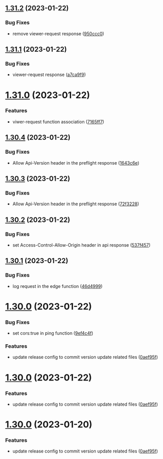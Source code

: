 ## [1.31.2](https://github.com/carlo-ltk/api-versioning/compare/v1.31.1...v1.31.2) (2023-01-22)


### Bug Fixes

* remove viewer-request response ([950ccc0](https://github.com/carlo-ltk/api-versioning/commit/950ccc05b78c9b234d1a3a7dfce49dd3f7cb237a))

## [1.31.1](https://github.com/carlo-ltk/api-versioning/compare/v1.31.0...v1.31.1) (2023-01-22)


### Bug Fixes

* viewer-request response ([a7ca9f9](https://github.com/carlo-ltk/api-versioning/commit/a7ca9f9735421d33e5e8b72fbde724d3f27d923b))

# [1.31.0](https://github.com/carlo-ltk/api-versioning/compare/v1.30.4...v1.31.0) (2023-01-22)


### Features

* viwer-request function association ([7165ff7](https://github.com/carlo-ltk/api-versioning/commit/7165ff7732d8746f68e97b5a08a66b16770bf707))

## [1.30.4](https://github.com/carlo-ltk/api-versioning/compare/v1.30.3...v1.30.4) (2023-01-22)


### Bug Fixes

* Allow Api-Version header in the preflight response ([1643c6e](https://github.com/carlo-ltk/api-versioning/commit/1643c6ef8464a8d0a1b1f8cada37fa1ca827b43b))

## [1.30.3](https://github.com/carlo-ltk/api-versioning/compare/v1.30.2...v1.30.3) (2023-01-22)


### Bug Fixes

* Allow Api-Version header in the preflight response ([72f3228](https://github.com/carlo-ltk/api-versioning/commit/72f322891edd905b2a1d25260c40297a1ab3128d))

## [1.30.2](https://github.com/carlo-ltk/api-versioning/compare/v1.30.1...v1.30.2) (2023-01-22)


### Bug Fixes

* set Access-Control-Allow-Origin header in api response ([537f457](https://github.com/carlo-ltk/api-versioning/commit/537f45721f2b68c86653ca1bdeec9d2b6564713c))

## [1.30.1](https://github.com/carlo-ltk/api-versioning/compare/v1.30.0...v1.30.1) (2023-01-22)


### Bug Fixes

* log request in the edge function ([46d4999](https://github.com/carlo-ltk/api-versioning/commit/46d4999b138700c075a44dab3229d2aec12be748))

# [1.30.0](https://github.com/carlo-ltk/api-versioning/compare/v1.29.0...v1.30.0) (2023-01-22)


### Bug Fixes

* set cors:true in ping function ([9ef4c4f](https://github.com/carlo-ltk/api-versioning/commit/9ef4c4f73a0500c37c5dbf758f1f4a53036f1f2c))


### Features

* update release config to commit version update related files ([0aef95f](https://github.com/carlo-ltk/api-versioning/commit/0aef95fd804fdad2976e460011efdf5c75ab972a))

# [1.30.0](https://github.com/carlo-ltk/api-versioning/compare/v1.29.0...v1.30.0) (2023-01-22)


### Features

* update release config to commit version update related files ([0aef95f](https://github.com/carlo-ltk/api-versioning/commit/0aef95fd804fdad2976e460011efdf5c75ab972a))

# [1.30.0](https://github.com/carlo-ltk/api-versioning/compare/v1.29.0...v1.30.0) (2023-01-20)


### Features

* update release config to commit version update related files ([0aef95f](https://github.com/carlo-ltk/api-versioning/commit/0aef95fd804fdad2976e460011efdf5c75ab972a))
